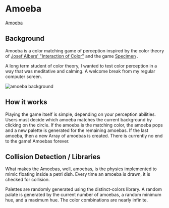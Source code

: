 # Amoeba

[Amoeba](http://www.amoeba.fun/)

## Background
Amoeba is a color matching game of perception inspired by the color theory of [Josef Albers' "Interaction of Color"](https://itunes.apple.com/us/app/interaction-of-color-by-josef-albers/id664296461?mt=8) and the game [Specimen](https://www.producthunt.com/posts/specimen-a-game-about-color) .

A long term student of color theory, I wanted to test color perception in a way that was meditative and calming. A welcome break from my regular computer screen.

![amoeba background](app/assets/images/amoeba.gif)


## How it works

Playing the game itself is simple, depending on your perception abilities.
Users must decide which amoeba matches the current background by clicking on the circle. If the amoeba is the matching color, the amoeba pops and a new palette is generated for the remaining amoebas. If the last amoeba, then a new Array of amoebas is created. There is currently no end to the game! Amoebas forever.

## Collision Detection / Libraries

What makes the Amoebas, well, amoebas, is the physics implemented to mimic floating inside a petri dish. Every time an amoeba is drawn, it is checked for collision.

Palettes are randomly generated using the distinct-colors library. A random palate is generated by the current number of amoebas, a random minimum hue, and a maximum hue. The color combinations are nearly infinite.
